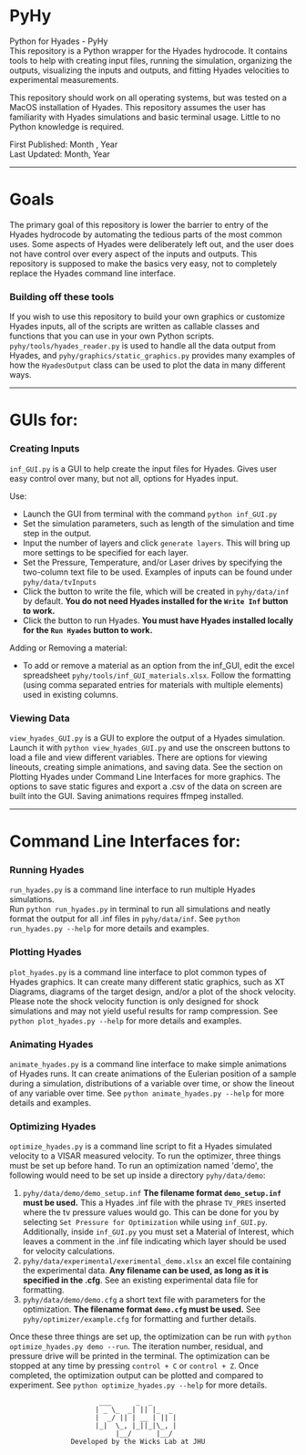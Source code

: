 # PyHy
Python for Hyades - PyHy  
This repository is a Python wrapper for the Hyades hydrocode.
It contains tools to help with creating input files, running the simulation,
organizing the outputs, visualizing the inputs and outputs, and fitting Hyades velocities to experimental measurements.

This repository should work on all operating systems, but was tested on a MacOS installation of Hyades.
This repository assumes the user has familiarity with Hyades simulations and basic terminal usage.
Little to no Python knowledge is required.

First Published: Month , Year  
Last Updated: Month, Year

---

# Goals
The primary goal of this repository is lower the barrier to entry of the Hyades hydrocode by 
automating the tedious parts of the most common uses.
Some aspects of Hyades were deliberately left out, and the user does not have control over every aspect of the inputs and outputs.
This repository is supposed to make the basics very easy, not to completely replace the Hyades command line interface.

### Building off these tools
If you wish to use this repository to build your own graphics or customize Hyades inputs, all of the scripts are written
as callable classes and functions that you can use in your own Python scripts. `pyhy/tools/hyades_reader.py` is used to 
handle all the data output from Hyades, and `pyhy/graphics/static_graphics.py` provides many examples of how the 
`HyadesOutput` class can be used to plot the data in many different ways.
___
# GUIs for:

### Creating Inputs
`inf_GUI.py` is a GUI to help create the input files for Hyades.
Gives user easy control over many, but not all, options for Hyades input.
 
Use:
* Launch the GUI from terminal with the command `python inf_GUI.py`
* Set the simulation parameters, such as length of the simulation and time step in the output.
* Input the number of layers and click `generate layers`.
This will bring up more settings to be specified for each layer.  
* Set the Pressure, Temperature, and/or Laser drives by specifying the two-column text file to be used.
Examples of inputs can be found under `pyhy/data/tvInputs`
* Click the button to write the file, which will be created in `pyhy/data/inf` by default.
**You do not need Hyades installed for the `Write Inf` button to work.**
* Click the button to run Hyades. **You must have Hyades installed locally for the `Run Hyades` button to work.**

Adding or Removing a material:  
* To add or remove a material as an option from the inf_GUI, edit the excel spreadsheet `pyhy/tools/inf_GUI_materials.xlsx`.
Follow the formatting (using comma separated entries for materials with multiple elements) used in existing columns.

### Viewing Data  
`view_hyades_GUI.py` is a GUI to explore the output of a Hyades simulation. Launch it with `python view_hyades_GUI.py`
and use the onscreen buttons to load a file and view different variables.
There are options for viewing lineouts, creating simple animations, and saving data. See the section on Plotting Hyades under Command Line Interfaces for more graphics.
The options to save static figures and export a .csv of the data on screen are built into the GUI.
Saving animations requires ffmpeg installed.

---
# Command Line Interfaces for:

### Running Hyades
`run_hyades.py` is a command line interface to run multiple Hyades simulations.  
Run `python run_hyades.py` in terminal to run all simulations 
and neatly format the output for all .inf files in `pyhy/data/inf`.
See `python run_hyades.py --help` for more details and examples.

### Plotting Hyades
`plot_hyades.py` is a command line interface to plot common types of Hyades graphics.
It can create many different static graphics, such as XT Diagrams, diagrams of the target design, 
and/or a plot of the shock velocity.
Please note the shock velocity function is only designed for shock simulations 
and may not yield useful results for ramp compression.
See `python plot_hyades.py --help` for more details and examples.

### Animating Hyades
`animate_hyades.py` is a command line interface to make simple animations of Hyades runs.
It can create animations of the Eulerian position of a sample during a simulation, distributions of a variable over time,
or show the lineout of any variable over time. See `python animate_hyades.py --help` for more details and examples.

### Optimizing Hyades
`optimize_hyades.py` is a command line script to fit a Hyades simulated velocity to a VISAR measured velocity.
To run the optimizer, three things must be set up before hand. To run an optimization named 'demo', 
the following would need to be set up inside a directory `pyhy/data/demo`:
1. `pyhy/data/demo/demo_setup.inf` **The filename format `demo_setup.inf` must be used.** 
This a Hyades .inf file with the phrase `TV_PRES` inserted where the tv pressure values would go. 
This can be done for you by selecting `Set Pressure for Optimization` while using `inf_GUI.py`. 
Additionally, inside `inf_GUI.py` you must set a Material of Interest, 
which leaves a comment in the .inf file indicating which layer should be used for velocity calculations.
2. `pyhy/data/experimental/exerimental_demo.xlsx` an excel file containing the experimental data. 
**Any filename can be used, as long as it is specified in the .cfg**. 
See an existing experimental data file for formatting.
3. `pyhy/data/demo/demo.cfg` a short text file with parameters for the optimization. 
**The filename format `demo.cfg` must be used.** See `pyhy/optimizer/example.cfg` for formatting and further details.

Once these three things are set up, the optimization can be run with `python optimize_hyades.py demo --run`.
The iteration number, residual, and pressure drive will be printed in the terminal.
The optimization can be stopped at any time by pressing `control + C` or `control + Z`.
Once completed, the optimization output can be plotted and compared to experiment.
See `python optimize_hyades.py --help` for more details.

```
                      ___      _  _      
                     | _ \_  _| || |_  _ 
                     |  _/ || | __ | || |
                     |_|  \_, |_||_|\_, |
                          |__/      |__/ 
               Developed by the Wicks Lab at JHU
```
